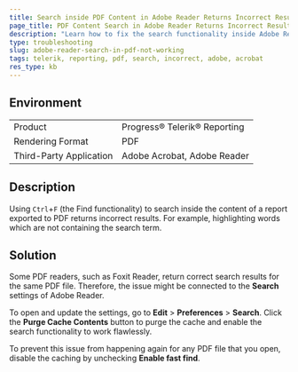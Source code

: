 ```yaml
---
title: Search inside PDF Content in Adobe Reader Returns Incorrect Results
page_title: PDF Content Search in Adobe Reader Returns Incorrect Results
description: "Learn how to fix the search functionality inside Adobe Reader."
type: troubleshooting
slug: adobe-reader-search-in-pdf-not-working
tags: telerik, reporting, pdf, search, incorrect, adobe, acrobat
res_type: kb
---
```


## Environment

<table>
	<tr>
		<td>Product</td>
		<td>Progress® Telerik® Reporting</td>
	</tr>
	<tr>
		<td>Rendering Format</td>
		<td>PDF</td>
	</tr>
	<tr>
		<td>Third-Party Application</td>
		<td>Adobe Acrobat, Adobe Reader</td>
	</tr>
</table>

## Description

Using `Ctrl`+`F` (the Find functionality) to search inside the content of a report exported to PDF returns incorrect results. For example, highlighting words which are not containing the search term.

## Solution

Some PDF readers, such as Foxit Reader, return correct search results for the same PDF file. Therefore, the issue might be connected to the **Search** settings of Adobe Reader.

To open and update the settings, go to **Edit** > **Preferences** > **Search**. Click the **Purge Cache Contents** button to purge the cache and enable the search functionality to work flawlessly.

To prevent this issue from happening again for any PDF file that you open, disable the caching by unchecking **Enable fast find**.
